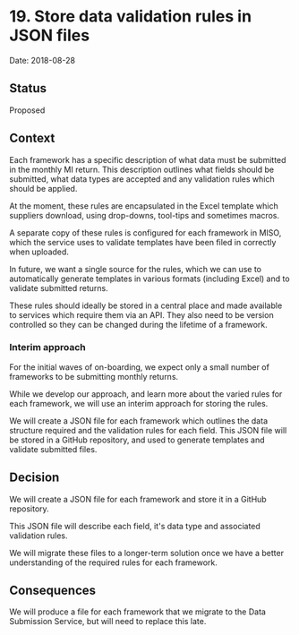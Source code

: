 # 19. Store data validation rules in JSON files

Date: 2018-08-28

## Status

Proposed

## Context

Each framework has a specific description of what data must be submitted in the
monthly MI return. This description outlines what fields should be submitted,
what data types are accepted and any validation rules which should be applied.

At the moment, these rules are encapsulated in the Excel template which
suppliers download, using drop-downs, tool-tips and sometimes macros.

A separate copy of these rules is configured for each framework in MISO, which
the service uses to validate templates have been filed in correctly when
uploaded.

In future, we want a single source for the rules, which we can use to
automatically generate templates in various formats (including Excel) and to
validate submitted returns.

These rules should ideally be stored in a central place and made available to
services which require them via an API. They also need to be version controlled
so they can be changed during the lifetime of a framework.

### Interim approach

For the initial waves of on-boarding, we expect only a small number of
frameworks to be submitting monthly returns.

While we develop our approach, and learn more about the varied rules for each
framework, we will use an interim approach for storing the rules.

We will create a JSON file for each framework which outlines the data structure
required and the validation rules for each field. This JSON file will be stored
in a GitHub repository, and used to generate templates and validate submitted
files.

## Decision

We will create a JSON file for each framework and store it in a GitHub
repository.

This JSON file will describe each field, it's data type and associated
validation rules.

We will migrate these files to a longer-term solution once we have a better
understanding of the required rules for each framework.

## Consequences

We will produce a file for each framework that we migrate to the Data Submission
Service, but will need to replace this late.
